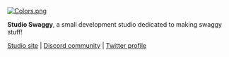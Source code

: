 [![Colors.png](https://i.postimg.cc/ryPnQYWD/Colors.png)](https://swaggy.dev)

<p align="left"> <!--- previously centered but image is small ---->
  <b>Studio Swaggy</a></b>, a small development studio dedicated to making swaggy stuff!
</p> <!--- Thanks to https://github.com/cptlstudio for showing @devxan how to make good GitHub organization profiles. --->

[Studio site](https://swaggy.dev) | [Discord community](https://discord.gg/bNtrmCk3VZ) | [Twitter profile](https://twitter.com/studioswaggy)